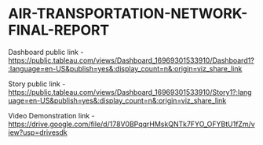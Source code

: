 # AIR-TRANSPORTATION-NETWORK-FINAL-REPORT


Dashboard public link -https://public.tableau.com/views/Dashboard_16969301533910/Dashboard1?:language=en-US&publish=yes&:display_count=n&:origin=viz_share_link

Story public link -https://public.tableau.com/views/Dashboard_16969301533910/Story1?:language=en-US&publish=yes&:display_count=n&:origin=viz_share_link

Video Demonstration link -https://drive.google.com/file/d/178V0BPqqrHMskQNTk7FYO_OFYBtU1fZm/view?usp=drivesdk
